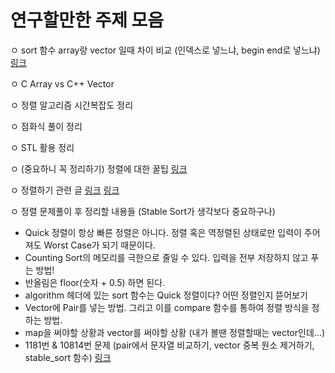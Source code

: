 # 연구할만한 주제 모음

ㅇ sort 함수 array랑 vector 일때 차이 비교 (인덱스로 넣느냐, begin end로 넣느냐) [링크](https://blankspace-dev.tistory.com/159)

ㅇ C Array vs C++ Vector

ㅇ 정렬 알고리즘 시간복잡도 정리

ㅇ 점화식 풀이 정리

ㅇ STL 활용 정리

ㅇ (중요하니 꼭 정리하기) 정렬에 대한 꿀팁 [링크](https://www.acmicpc.net/board/view/31887)

ㅇ 정렬하기 관련 글 [링크](https://www.acmicpc.net/board/view/31887) [링크](https://www.acmicpc.net/board/view/26132)

ㅇ 정렬 문제풀이 후 정리할 내용들 (Stable Sort가 생각보다 중요하구나)
  - Quick 정렬이 항상 빠른 정렬은 아니다. 정렬 혹은 역정렬된 상태로만 입력이 주어져도 Worst Case가 되기 때문이다.
  - Counting Sort의 메모리를 극한으로 줄일 수 있다. 입력을 전부 저장하지 않고 푸는 방법!
  - 반올림은 floor(숫자 + 0.5) 하면 된다.
  - algorithm 헤더에 있는 sort 함수는 Quick 정렬이다? 어떤 정렬인지 뜯어보기
  - Vector에 Pair를 넣는 방법. 그리고 이를 compare 함수를 통하여 정렬 방식을 정하는 방법.
  - map을 써야할 상황과 vector를 써야할 상황 (내가 볼땐 정렬할때는 vector인데...)
  - 1181번 & 10814번 문제 (pair에서 문자열 비교하기, vector 중복 원소 제거하기, stable_sort 함수) [링크](https://www.acmicpc.net/board/view/64295)
